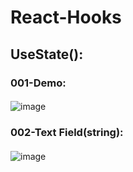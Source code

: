 # React-Hooks
## UseState():
### 001-Demo:
####
![image](https://github.com/Upendra-23/React-Hooks/assets/117348547/a7f4d70c-c4eb-46ed-9ad9-3c2d3b91373b)
### 002-Text Field(string):
####
![image](https://github.com/Upendra-23/React-Hooks/assets/117348547/3e79f0cd-8582-4f03-bd9a-7a43cdfe1884)


